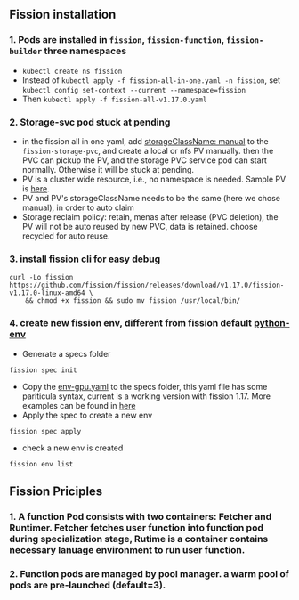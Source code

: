 ## Fission installation

### 1. Pods are installed in ```fission```, ```fission-function```, ```fission-builder``` three namespaces
  * ```kubectl create ns fission```
  * Instead of ```kubectl apply -f fission-all-in-one.yaml -n fission```, set ```kubectl config set-context --current --namespace=fission```
  * Then ```kubectl apply -f fission-all-v1.17.0.yaml```

### 2. Storage-svc pod stuck at pending
 * in the fission all in one yaml, add [storageClassName: manual](fission-all-v1.17.0.yaml#L60) to the  ```fission-storage-pvc```, and create a local or nfs PV manually. then the PVC can pickup the PV, and the storage PVC service pod can start normally. Otherwise it will be stuck at pending.
 * PV is a cluster wide resource, i.e., no namespace is needed. Sample PV is [here](nfs_pv.yaml).
 * PV and PV's storageClassName needs to be the same (here we chose manual), in order to auto claim
 * Storage reclaim policy: retain, menas after release (PVC deletion), the PV will not be auto reused by new PVC, data is retained. choose recycled for auto reuse.

### 3. install fission cli for easy debug
```
curl -Lo fission https://github.com/fission/fission/releases/download/v1.17.0/fission-v1.17.0-linux-amd64 \
    && chmod +x fission && sudo mv fission /usr/local/bin/
```
### 4. create new fission env, different from fission default [python-env](https://github.com/fission/environments/blob/master/python/Dockerfile)

* Generate a specs folder
```
fission spec init
```
* Copy the [env-gpu.yaml](env-gpu.yaml) to the specs folder, this yaml file has some pariticula syntax, current is a working version with fission 1.17. More examples can be found in [here](https://fission.io/docs/usage/spec/)
* Apply the spec to create a new env
```
fission spec apply
```
* check a new env is created
```
fission env list
```
## Fission Priciples

### 1. A function Pod consists with two containers: Fetcher and Runtimer. Fetcher fetches user function into function pod during specialization stage, Rutime is a container contains necessary lanuage environment to run user function. 

### 2. Function pods are managed by pool manager. a warm pool of pods are pre-launched (default=3).
